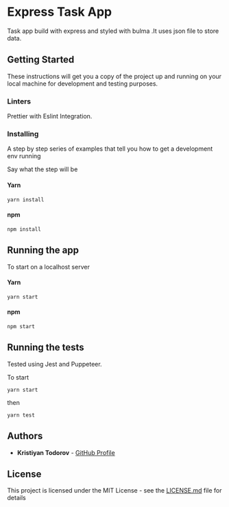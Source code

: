 # Express Task App

Task app build with express and styled with bulma .It uses json file to store data.

## Getting Started

These instructions will get you a copy of the project up and running on your local machine for development and testing purposes.


### Linters

Prettier with Eslint Integration.


### Installing

A step by step series of examples that tell you how to get a development env running

Say what the step will be

#### Yarn

```
yarn install
```

#### npm

```
npm install
```

## Running the app

To start on a localhost server

#### Yarn

```
yarn start
```

#### npm

```
npm start
```
## Running the tests

Tested using Jest and Puppeteer.

To start

```
yarn start
```

then

```
yarn test
```

## Authors

- **Kristiyan Todorov** - [GitHub Profile](https://github.com/krisScript)

## License

This project is licensed under the MIT License - see the [LICENSE.md](LICENSE.md) file for details

